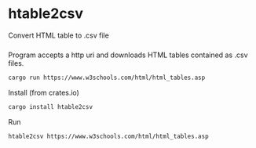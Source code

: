# htable2csv
Convert HTML table to .csv file

###
Program accepts a http uri and downloads HTML tables 
contained as .csv files.


```bash
cargo run https://www.w3schools.com/html/html_tables.asp
```

 Install (from crates.io)

```bash
cargo install htable2csv
```

 Run 

```bash
htable2csv https://www.w3schools.com/html/html_tables.asp
```
